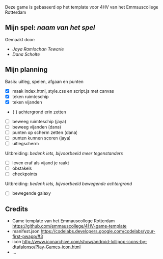 Deze game is gebaseerd op het template voor 4HV van het Emmauscollege Rotterdam

## Mijn spel: *naam van het spel*
Gemaakt door:
- *Jaya Ramlochan Tewarie*
- *Dana Scholte*

## Mijn planning

Basis: uitleg, spelen, afgaan en punten
- [x] maak index.html, style.css en script.js met canvas
- [x] teken ruimteschip
- [x] teken vijanden
- { } achtergrond erin zetten
- [ ] beweeg ruimteschip (jaya)
- [ ] beweeg vijanden (dana)
- [ ] punten op scherm zetten (dana)
- [ ] punten kunnen scoren (jaya)
- [ ] uitlegscherm

Uitbreiding: *bedenk iets, bijvoorbeeld meer tegenstanders*
- [ ] leven eraf als vijand je raakt
- [ ] obstakels
- [ ] checkpoints

Uitbreiding: *bedenk iets, bijvoorbeeld bewegende achtergrond*
- [ ] bewegende galaxy

## Credits
- Game template van het Emmauscollege Rotterdam https://github.com/emmauscollege/4HV-game-template
- manifest.json https://codelabs.developers.google.com/codelabs/your-first-pwapp/#3
- icon http://www.iconarchive.com/show/android-lollipop-icons-by-dtafalonso/Play-Games-icon.html
- ...
